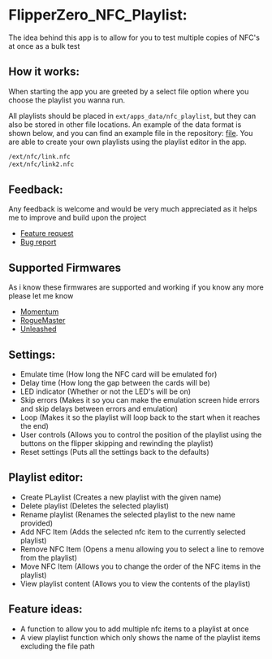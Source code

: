 # FlipperZero_NFC_Playlist:
The idea behind this app is to allow for you to test multiple copies of NFC's at once as a bulk test
## How it works:
When starting the app you are greeted by a select file option where you choose the playlist you wanna run.

All playlists should be placed in `ext/apps_data/nfc_playlist`, but they can also be stored in other file locations. An example of the data format is shown below, and you can find an example file in the repository: [file](./playlist.txt). You are able to create your own playlists using the playlist editor in the app.
```txt
/ext/nfc/link.nfc
/ext/nfc/link2.nfc
```
## Feedback:
Any feedback is welcome and would be very much appreciated as it helps me to improve and build upon the project
- <a href="https://github.com/acegoal07/FlipperZero_NFC_Playlist/issues/new?assignees=acegoal07&labels=enhancement&projects=&template=feature_request.md&title=%5BFEATURE%7D">Feature request</a>
- <a href="https://github.com/acegoal07/FlipperZero_NFC_Playlist/issues/new?assignees=acegoal07&labels=bug&projects=&template=bug_report.md&title=%5BBUG%5D">Bug report</a>
## Supported Firmwares
As i know these firmwares are supported and working if you know any more please let me know
- <a href="https://github.com/Next-Flip/Momentum-Firmware" target="_blank">Momentum</a>
- <a href="https://github.com/RogueMaster/flipperzero-firmware-wPlugins" target="_blank">RogueMaster</a>
- <a href="https://github.com/DarkFlippers/unleashed-firmware" target="_blank">Unleashed</a>
## Settings:
- Emulate time (How long the NFC card will be emulated for)
- Delay time (How long the gap between the cards will be)
- LED indicator (Whether or not the LED's will be on)
- Skip errors (Makes it so you can make the emulation screen hide errors and skip delays between errors and emulation)
- Loop (Makes it so the playlist will loop back to the start when it reaches the end)
- User controls (Allows you to control the position of the playlist using the buttons on the flipper skipping and rewinding the playlist)
- Reset settings (Puts all the settings back to the defaults)
## Playlist editor:
- Create PLaylist (Creates a new playlist with the given name)
- Delete playlist (Deletes the selected playlist)
- Rename playlist (Renames the selected playlist to the new name provided)
- Add NFC Item (Adds the selected nfc item to the currently selected playlist)
- Remove NFC Item (Opens a menu allowing you to select a line to remove from the playlist)
- Move NFC Item (Allows you to change the order of the NFC items in the playlist)
- View playlist content (Allows you to view the contents of the playlist)
## Feature ideas:
- A function to allow you to add multiple nfc items to a playlist at once
- A view playlist function which only shows the name of the playlist items excluding the file path